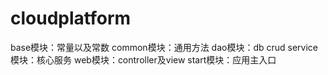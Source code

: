 # cloudplatform
base模块：常量以及常数
common模块：通用方法
dao模块：db crud
service模块：核心服务
web模块：controller及view
start模块：应用主入口
